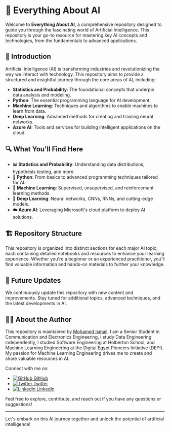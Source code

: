 # 🤖 Everything About AI

Welcome to **Everything About AI**, a comprehensive repository designed to guide you through the fascinating world of Artificial Intelligence. This repository is your go-to resource for mastering key AI concepts and technologies, from the fundamentals to advanced applications.

## 🚀 Introduction

Artificial Intelligence (AI) is transforming industries and revolutionizing the way we interact with technology. This repository aims to provide a structured and insightful journey through the core areas of AI, including:

- **Statistics and Probability**: The foundational concepts that underpin data analysis and modeling.
- **Python**: The essential programming language for AI development.
- **Machine Learning**: Techniques and algorithms to enable machines to learn from data.
- **Deep Learning**: Advanced methods for creating and training neural networks.
- **Azure AI**: Tools and services for building intelligent applications on the cloud.

## 🔍 What You'll Find Here

- **📊 Statistics and Probability**: Understanding data distributions, hypothesis testing, and more.
- **🐍 Python**: From basics to advanced programming techniques tailored for AI.
- **🤖 Machine Learning**: Supervised, unsupervised, and reinforcement learning methods.
- **🧠 Deep Learning**: Neural networks, CNNs, RNNs, and cutting-edge models.
- **☁️ Azure AI**: Leveraging Microsoft's cloud platform to deploy AI solutions.

## 🏗️ Repository Structure

This repository is organized into distinct sections for each major AI topic, each containing detailed notebooks and resources to enhance your learning experience. Whether you're a beginner or an experienced practitioner, you'll find valuable information and hands-on materials to further your knowledge.

## 📆 Future Updates

We continuously update this repository with new content and improvements. Stay tuned for additional topics, advanced techniques, and the latest developments in AI.

## 🙋‍♂️ About the Author

This repository is maintained by [Mohamed Ismail](https://github.com/E99Mohamed). I am a Senior Student in Communication and Electronics Engineering, I study Data Engineering independently, I studied Software Engineering at Holberton School, and Machine Learning Engineering at the Digital Egypt Pioneers Initiative (DEPI). My passion for Machine Learning Engineering drives me to create and share valuable resources in AI.

Connect with me on:
- [![GitHub](https://img.icons8.com/fluent/24/000000/github.png) GitHub](https://github.com/E99Mohamed)
- [![Twitter](https://img.icons8.com/fluent/24/000000/twitter.png) Twitter](https://twitter.com/E99Mohamed)
- [![LinkedIn](https://img.icons8.com/fluent/24/000000/linkedin.png) LinkedIn](https://www.linkedin.com/in/mohamed-ismail99)

Feel free to explore, contribute, and reach out if you have any questions or suggestions!

---

Let's embark on this AI journey together and unlock the potential of artificial intelligence!
